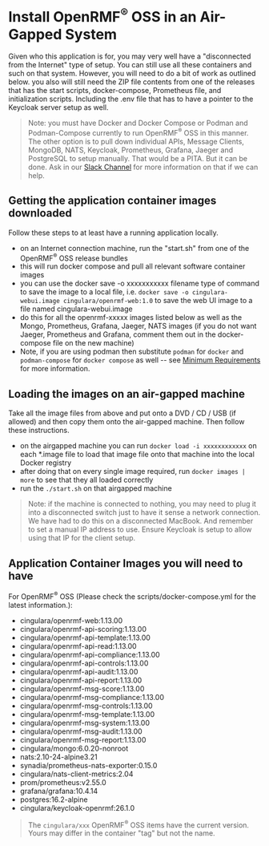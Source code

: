 # Install OpenRMF<sup>&reg;</sup> OSS in an Air-Gapped System

Given who this application is for, you may very well have a "disconnected from the Internet" type of setup. You can still use all these containers and such on that system. However, you will need to do a bit of work as outlined below. you also will still need the ZIP file contents from one of the releases that has the start scripts, docker-compose, Prometheus file, and initialization scripts. Including the .env file that has to have a pointer to the Keycloak server setup as well. 

> Note: you must have Docker and Docker Compose or Podman and Podman-Compose currently to run OpenRMF<sup>&reg;</sup> OSS in this manner. The other option is to pull down individual APIs, Message Clients, MongoDB, NATS, Keycloak, Prometheus, Grafana, Jaeger and PostgreSQL to setup manually. That would be a PITA. But it can be done. Ask in our [Slack Channel](https://join.slack.com/t/openrmftool/shared_invite/zt-ck8lqld0-8LD7k66mzj7WsIno9YFrMg) for more information on that if we can help. 


## Getting the application container images downloaded
Follow these steps to at least have a running application locally. 

* on an Internet connection machine, run the "start.sh" from one of the OpenRMF<sup>&reg;</sup> OSS release bundles
* this will run docker compose and pull all relevant software container images
* you can use the docker save -o xxxxxxxxxxx filename type of command to save the image to a local file, i.e. `docker save -o cingulara-webui.image cingulara/openrmf-web:1.0` to save the web UI image to a file named cingulara-webui.image
* do this for all the openrmf-xxxxx images listed below as well as the Mongo, Prometheus, Grafana, Jaeger, NATS images (if you do not want Jaeger, Prometheus and Grafana, comment them out in the docker-compose file on the new machine)
* Note, if you are using podman then substitute `podman` for `docker` and `podman-compose` for `docker compose` as well -- see [Minimum Requirements](./minimim-requirements.md) for more information.

## Loading the images on an air-gapped machine
Take all the image files from above and put onto a DVD / CD / USB (if allowed) and then copy them onto the air-gapped machine. Then follow these instructions. 

* on the airgapped machine you can run `docker load -i xxxxxxxxxxxx` on each *.image file to load that image file onto that machine into the local Docker registry
* after doing that on every single image required, run `docker images | more` to see that they all loaded correctly
* run the `./start.sh` on that airgapped machine

> Note: if the machine is connected to nothing, you may need to plug it into a disconnected switch just to have it sense a network connection. We have had to do this on a disconnected MacBook. And remember to set a manual IP address to use. Ensure Keycloak is setup to allow using that IP for the client setup. 

## Application Container Images you will need to have
For OpenRMF<sup>&reg;</sup> OSS (Please check the scripts/docker-compose.yml for the latest information.):
* cingulara/openrmf-web:1.13.00
* cingulara/openrmf-api-scoring:1.13.00
* cingulara/openrmf-api-template:1.13.00
* cingulara/openrmf-api-read:1.13.00
* cingulara/openrmf-api-compliance:1.13.00
* cingulara/openrmf-api-controls:1.13.00
* cingulara/openrmf-api-audit:1.13.00
* cingulara/openrmf-api-report:1.13.00
* cingulara/openrmf-msg-score:1.13.00
* cingulara/openrmf-msg-compliance:1.13.00
* cingulara/openrmf-msg-controls:1.13.00
* cingulara/openrmf-msg-template:1.13.00
* cingulara/openrmf-msg-system:1.13.00
* cingulara/openrmf-msg-audit:1.13.00
* cingulara/openrmf-msg-report:1.13.00
* cingulara/mongo:6.0.20-nonroot
* nats:2.10-24-alpine3.21
* synadia/prometheus-nats-exporter:0.15.0
* cingulara/nats-client-metrics:2.04
* prom/prometheus:v2.55.0
* grafana/grafana:10.4.14
* postgres:16.2-alpine
* cingulara/keycloak-openrmf:26.1.0

> The `cingulara/xxx` OpenRMF<sup>&reg;</sup> OSS items have the current version. Yours may differ in the container "tag" but not the name. 